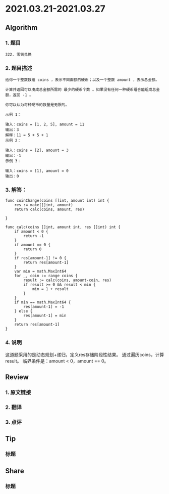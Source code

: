 # 2021.03.21-2021.03.27

## Algorithm
### 1. 题目
```
322. 零钱兑换
```
### 2. 题目描述
```
给你一个整数数组 coins ，表示不同面额的硬币；以及一个整数 amount ，表示总金额。

计算并返回可以凑成总金额所需的 最少的硬币个数 。如果没有任何一种硬币组合能组成总金额，返回 -1 。

你可以认为每种硬币的数量是无限的。

示例 1：

输入：coins = [1, 2, 5], amount = 11
输出：3 
解释：11 = 5 + 5 + 1
示例 2：

输入：coins = [2], amount = 3
输出：-1
示例 3：

输入：coins = [1], amount = 0
输出：0

```

### 3. 解答：
```golang
func coinChange(coins []int, amount int) int {
	res := make([]int, amount)
	return calc(coins, amount, res)

}

func calc(coins []int, amount int, res []int) int {
	if amount < 0 {
		return -1
	}
	if amount == 0 {
		return 0
	}
	if res[amount-1] != 0 {
		return res[amount-1]
	}
	var min = math.MaxInt64
	for _, coin := range coins {
		result := calc(coins, amount-coin, res)
		if result >= 0 && result < min {
			min = 1 + result
		}
	}
	if min == math.MaxInt64 {
		res[amount-1] = -1
	} else {
		res[amount-1] = min
	}
	return res[amount-1]
}

```
### 4. 说明
这道题采用的是动态规划+递归，定义res存储阶段性结果。
通过遍历coins，计算result。
临界条件是：amount < 0，amount == 0。

## Review
### 1. 原文链接


### 2. 翻译


### 3. 点评


## Tip
### 标题


## Share
### 标题